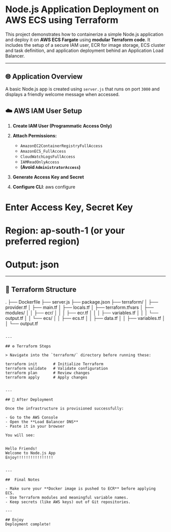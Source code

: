 
#  Node.js Application Deployment on AWS ECS using Terraform

This project demonstrates how to containerize a simple Node.js application and deploy it on **AWS ECS Fargate** using **modular Terraform code**. It includes the setup of a secure IAM user, ECR for image storage, ECS cluster and task definition, and application deployment behind an Application Load Balancer.

---

## 🌐 Application Overview

A basic Node.js app is created using `server.js` that runs on port `3000` and displays a friendly welcome message when accessed.


## ☁️ AWS IAM User Setup

1. **Create IAM User (Programmatic Access Only)**
2. **Attach Permissions:**
   - `AmazonEC2ContainerRegistryFullAccess`
   - `AmazonECS_FullAccess`
   - `CloudWatchLogsFullAccess`
   - `IAMReadOnlyAccess`
   - **(Avoid `AdministratorAccess`)**

3. **Generate Access Key and Secret**

4. **Configure CLI**:
aws configure
# Enter Access Key, Secret Key
# Region: ap-south-1 (or your preferred region)
# Output: json
---

## 📁 Terraform Structure
.
├── Dockerfile
├── server.js
├── package.json
├── terraform/
│   ├── provider.tf
│   ├── main.tf
│   ├── locals.tf
│   ├── terraform.tfvars
│   ├── modules/
│   │   ├── ecr/
│   │   │   ├── ecr.tf
│   │   │   ├── variables.tf
│   │   │   └── output.tf
│   │   └── ecs/
│   │       ├── ecs.tf
│   │       ├── data.tf
│   │       ├── variables.tf
│   │       └── output.tf
```

---

## ⚙️ Terraform Steps

> Navigate into the `terraform/` directory before running these:

terraform init       # Initialize Terraform
terraform validate   # Validate configuration
terraform plan       # Review changes
terraform apply      # Apply changes


---

## 📌 After Deployment

Once the infrastructure is provisioned successfully:

- Go to the AWS Console
- Open the **Load Balancer DNS**
- Paste it in your browser

You will see:


Hello Friends!
Welcome to Node.js App
Enjoy!!!!!!!!!!!!!!!!


---

##  Final Notes

- Make sure your **Docker image is pushed to ECR** before applying ECS.
- Use Terraform modules and meaningful variable names.
- Keep secrets (like AWS keys) out of Git repositories.

---

## Enjoy
Deployment complete! 
